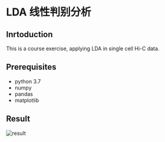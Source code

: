 # LDA 线性判别分析

## Inrtoduction
This is a course exercise, applying LDA in single cell Hi-C data.

## Prerequisites
- python 3.7
- numpy
- pandas
- matplotlib

## Result
![result](https://github.com/401244520/ML-Course/blob/result.jpg)

